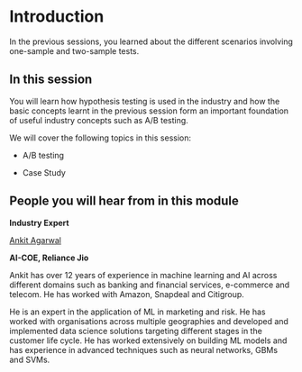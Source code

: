 # Introduction

In the previous sessions, you learned about the different scenarios involving one-sample and two-sample tests.

## In this session

You will learn how hypothesis testing is used in the industry and how the basic concepts learnt in the previous session form an important foundation of useful industry concepts such as A/B testing.

We will cover the following topics in this session:

- A/B testing

- Case Study

## People you will hear from in this module

**Industry Expert**

[Ankit Agarwal](https://www.linkedin.com/in/ankit-agarwal-4333248/)

**AI-COE, Reliance Jio**

Ankit has over 12 years of experience in machine learning and AI across different domains such as banking and financial services, e-commerce and telecom. He has worked with Amazon, Snapdeal and Citigroup.

He is an expert in the application of ML in marketing and risk. He has worked with organisations across multiple geographies and developed and implemented data science solutions targeting different stages in the customer life cycle. He has worked extensively on building ML models and has experience in advanced techniques such as neural networks, GBMs and SVMs.
